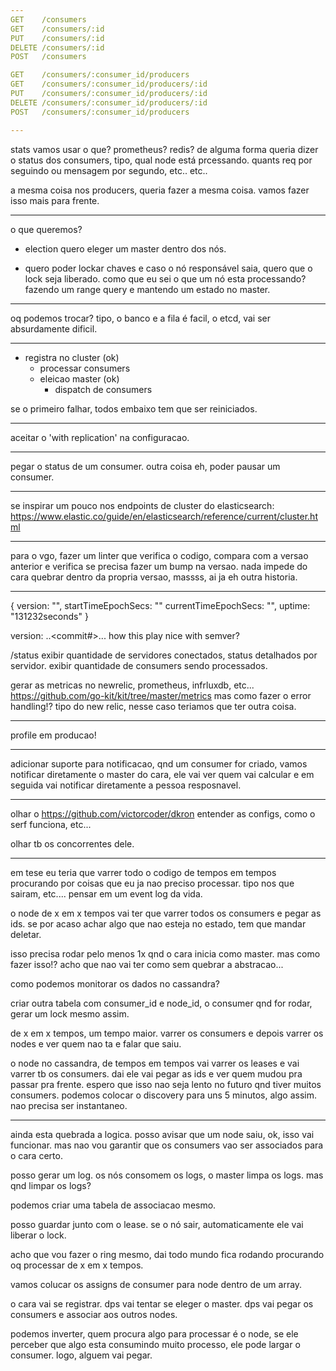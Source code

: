 ```yaml
---
GET    /consumers
GET    /consumers/:id
PUT    /consumers/:id
DELETE /consumers/:id
POST   /consumers

GET    /consumers/:consumer_id/producers
GET    /consumers/:consumer_id/producers/:id
PUT    /consumers/:consumer_id/producers/:id
DELETE /consumers/:consumer_id/producers/:id
POST   /consumers/:consumer_id/producers

---
```

stats vamos usar o que? prometheus? redis?
de alguma forma queria dizer o status dos consumers, tipo, qual node está prcessando.
quants req por seguindo ou mensagem por segundo, etc.. etc..

a mesma coisa nos producers, queria fazer a mesma coisa.
vamos fazer isso mais para frente.

---
o que queremos?

- election
quero eleger um master dentro dos nós.

- quero poder lockar chaves
e caso o nó responsável saia, quero que o lock seja liberado.
como que eu sei o que um nó esta processando? fazendo um range query e mantendo um estado no master.

---
oq podemos trocar? tipo, o banco e a fila é facil, o etcd, vai ser absurdamente dificil.

---
- registra no cluster (ok)
  - processar consumers
  - eleicao master (ok)
    - dispatch de consumers

se o primeiro falhar, todos embaixo tem que ser reiniciados.

---
aceitar o 'with replication' na configuracao.

---
pegar o status de um consumer.
outra coisa eh, poder pausar um consumer.

---
se inspirar um pouco nos endpoints de cluster do elasticsearch: https://www.elastic.co/guide/en/elasticsearch/reference/current/cluster.html

---
para o vgo, fazer um linter que verifica o codigo, compara com a versao anterior e verifica se precisa fazer um bump na versao.
nada impede do cara quebrar dentro da propria versao, massss, ai ja eh outra historia.

---
{
  version: "",
  startTimeEpochSecs: ""
  currentTimeEpochSecs: "",
  uptime: "131232seconds"
}

version: <major>.<minor>.<commit#>.<git sha>.<date>.<time> 
how this play nice with semver?

/status
exibir quantidade de servidores conectados, status detalhados por servidor.
exibir quantidade de consumers sendo processados.

gerar as metricas no newrelic, prometheus, infrluxdb, etc...
https://github.com/go-kit/kit/tree/master/metrics
mas como fazer o error handling!? tipo do new relic, nesse caso teriamos que ter outra coisa.

---
profile em producao!

---
adicionar suporte para notificacao, qnd um consumer for criado, vamos notificar diretamente o master do cara, ele vai ver quem vai calcular e em seguida
vai notificar diretamente a pessoa resposnavel.

---
olhar o https://github.com/victorcoder/dkron
entender as configs, como o serf funciona, etc...

olhar tb os concorrentes dele.

---
em tese eu teria que varrer todo o codigo de tempos em tempos procurando por coisas que eu ja nao preciso processar.
tipo nos que sairam, etc....
pensar em um event log da vida.

o node de x em x tempos vai ter que varrer todos os consumers e pegar as ids.
se por acaso achar algo que nao esteja no estado, tem que mandar deletar.

isso precisa rodar pelo menos 1x qnd o cara inicia como master.
mas como fazer isso!? acho que nao vai ter como sem quebrar a abstracao...

como podemos monitorar os dados no cassandra?

criar outra tabela com consumer_id e node_id, o consumer qnd for rodar, gerar um lock mesmo assim.


de x em x tempos, um tempo maior. 
varrer os consumers e depois varrer os nodes e ver quem nao ta e falar que saiu.


o node no cassandra, de tempos em tempos vai varrer os leases e vai varrer tb os consumers.
dai ele vai pegar as ids e ver quem mudou pra passar pra frente.
espero que isso nao seja lento no futuro qnd tiver muitos consumers.
podemos colocar o discovery para uns 5 minutos, algo assim. nao precisa ser instantaneo.

---
ainda esta quebrada a logica. posso avisar que um node saiu, ok, isso vai funcionar.
mas nao vou garantir que os consumers vao ser associados para o cara certo.

posso gerar um log.
os nós consomem os logs, o master limpa os logs. mas qnd limpar os logs?

podemos criar uma tabela de associacao mesmo.


posso guardar junto com o lease. se o nó sair, automaticamente ele vai liberar o lock.


acho que vou fazer o ring mesmo, dai todo mundo fica rodando procurando oq processar de x em x tempos.

vamos colucar os assigns de consumer para node dentro de um array.


o cara vai se registrar.
dps vai tentar se eleger o master.
dps vai pegar os consumers e associar aos outros nodes.



podemos inverter, quem procura algo para processar é o node, se ele perceber que algo esta consumindo muito processo, ele pode largar o consumer.
logo, alguem vai pegar.